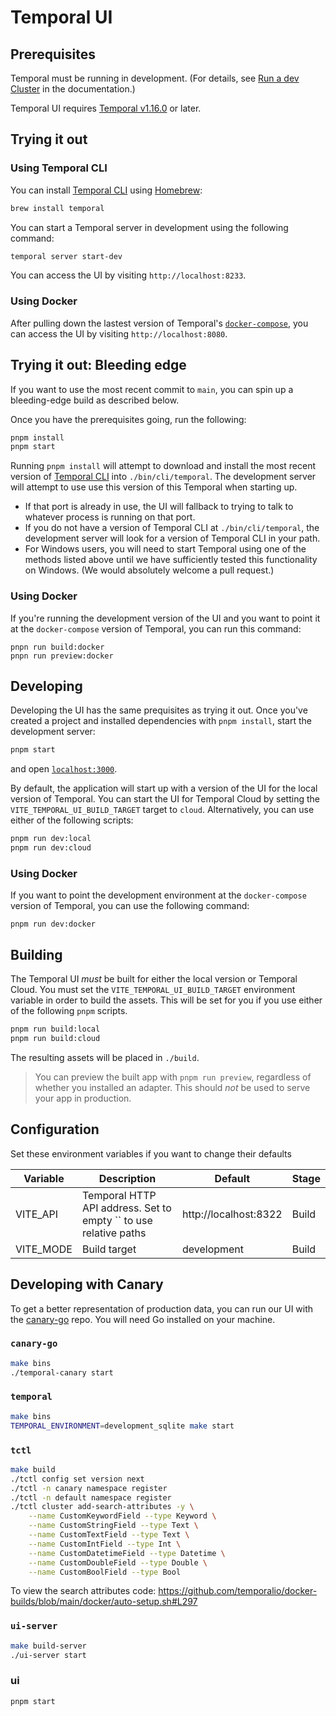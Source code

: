 # Temporal UI

## Prerequisites

Temporal must be running in development. (For details, see [Run a dev Cluster](https://docs.temporal.io/application-development/foundations#run-a-development-cluster) in the documentation.)

Temporal UI requires [Temporal v1.16.0](https://github.com/temporalio/temporal/releases/tag/v1.16.0) or later.

## Trying it out

### Using Temporal CLI

You can install [Temporal CLI][] using [Homebrew][]:

```sh
brew install temporal
```

You can start a Temporal server in development using the following command:

```sh
temporal server start-dev
```

You can access the UI by visiting `http://localhost:8233`.

[temporal cli]: https://github.com/temporalio/cli
[homebrew]: https://brew.sh

### Using Docker

After pulling down the lastest version of Temporal's [`docker-compose`](https://github.com/temporalio/docker-compose), you can access the UI by visiting `http://localhost:8080`.

## Trying it out: Bleeding edge

If you want to use the most recent commit to `main`, you can spin up a bleeding-edge build as described below.

Once you have the prerequisites going, run the following:

```bash
pnpm install
pnpm start
```

Running `pnpm install` will attempt to download and install the most recent version of [Temporal CLI][] into `./bin/cli/temporal`. The development server will attempt to use use this version of this Temporal when starting up.

- If that port is already in use, the UI will fallback to trying to talk to whatever process is running on that port.
- If you do not have a version of Temporal CLI at `./bin/cli/temporal`, the development server will look for a version of Temporal CLI in your path.
- For Windows users, you will need to start Temporal using one of the methods listed above until we have sufficiently tested this functionality on Windows. (We would absolutely welcome a pull request.)

### Using Docker

If you're running the development version of the UI and you want to point it at the `docker-compose` version of Temporal, you can run this command:

```
pnpn run build:docker
pnpn run preview:docker
```

## Developing

Developing the UI has the same prequisites as trying it out. Once you've created a project and installed dependencies with `pnpm install`, start the development server:

```bash
pnpm start
```

and open [`localhost:3000`](http://localhost:3000).

By default, the application will start up with a version of the UI for the local version of Temporal. You can start the UI for Temporal Cloud by setting the `VITE_TEMPORAL_UI_BUILD_TARGET` target to `cloud`. Alternatively, you can use either of the following scripts:

```bash
pnpm run dev:local
pnpm run dev:cloud
```

### Using Docker

If you want to point the development environment at the `docker-compose` version of Temporal, you can use the following command:

```
pnpm run dev:docker
```

## Building

The Temporal UI _must_ be built for either the local version or Temporal Cloud. You must set the `VITE_TEMPORAL_UI_BUILD_TARGET` environment variable in order to build the assets. This will be set for you if you use either of the following `pnpm` scripts.

```bash
pnpm run build:local
pnpm run build:cloud
```

The resulting assets will be placed in `./build`.

> You can preview the built app with `pnpm run preview`, regardless of whether you installed an adapter. This should _not_ be used to serve your app in production.

## Configuration

Set these environment variables if you want to change their defaults

| Variable  | Description                                                      | Default               | Stage |
| --------- | ---------------------------------------------------------------- | --------------------- | ----- |
| VITE_API  | Temporal HTTP API address. Set to empty `` to use relative paths | http://localhost:8322 | Build |
| VITE_MODE | Build target                                                     | development           | Build |

## Developing with Canary

To get a better representation of production data, you can run our UI with the [canary-go](https://github.com/temporalio/canary-go) repo. You will need Go installed on your machine.

### `canary-go`

```bash
make bins
./temporal-canary start
```

### `temporal`

```bash
make bins
TEMPORAL_ENVIRONMENT=development_sqlite make start
```

### `tctl`

```bash
make build
./tctl config set version next
./tctl -n canary namespace register
./tctl -n default namespace register
./tctl cluster add-search-attributes -y \
 	--name CustomKeywordField --type Keyword \
 	--name CustomStringField --type Text \
 	--name CustomTextField --type Text \
 	--name CustomIntField --type Int \
 	--name CustomDatetimeField --type Datetime \
 	--name CustomDoubleField --type Double \
 	--name CustomBoolField --type Bool
```

To view the search attributes code:
https://github.com/temporalio/docker-builds/blob/main/docker/auto-setup.sh#L297

### `ui-server`

```bash
make build-server
./ui-server start
```

### ui

```bash
pnpm start
```
